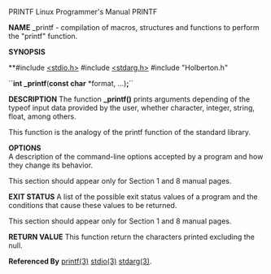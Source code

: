 PRINTF  Linux Programmer's Manual                     PRINTF

**NAME**  _printf - compilation of macros, structures and functions to perform the "printf" function.

**SYNOPSIS**

**#include [<stdio.h>](http://man7.org/linux/man-pages/man3/stdio.3.html)
#include [<stdarg.h>](https://linux.die.net/man/3/stdarg)
#include "Holberton.h"

´´**int _printf**(**const char** *format, ...)**;**´´


**DESCRIPTION**
The function **_printf()** prints arguments depending of the
typeof input data provided by the user, whether character,
integer, string, float, among others.

This function is the analogy of the printf function of the
standard library.


**OPTIONS**   
A description of the command-line options accepted by a
program and how they change its behavior.

This section should appear only for Section 1 and 8
manual pages.

**EXIT STATUS**
A list of the possible exit status values of a program
and the conditions that cause these values to be
returned.

This section should appear only for Section 1 and 8
manual pages.

**RETURN VALUE**
This function return the characters printed excluding the
null.

**Referenced By**
[printf(3)](https://linux.die.net/man/3/printf) [stdio(3)](http://man7.org/linux/man-page\s/man3/stdio.3.html) [stdarg(3)](https://linux.die.net/man/3/std\arg).

